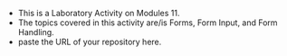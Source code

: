 - This is a Laboratory Activity on Modules 11.
 - The topics covered in this activity are/is Forms, Form Input, and Form Handling.
 - paste the URL of your repository here.
